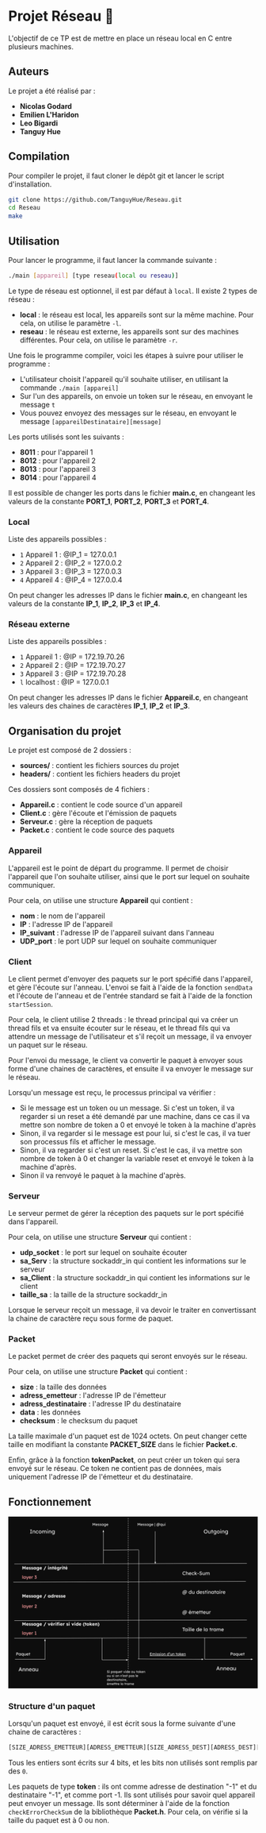 # Projet Réseau 📶

L'objectif de ce TP est de mettre en place un réseau local en C entre plusieurs machines. 

## Auteurs

Le projet a été réalisé par :
* **Nicolas Godard**
* **Emilien L'Haridon**
* **Leo Bigardi**
* **Tanguy Hue**

## Compilation

Pour compiler le projet, il faut cloner le dépôt git et lancer le script d'installation.

```bash
git clone https://github.com/TanguyHue/Reseau.git
cd Reseau
make
```

## Utilisation

Pour lancer le programme, il faut lancer la commande suivante :

```bash
./main [appareil] [type reseau(local ou reseau)]
```

Le type de réseau est optionnel, il est par défaut à `local`.
Il existe 2 types de réseau :
* **local** : le réseau est local, les appareils sont sur la même machine. Pour cela, on utilise le paramètre `-l`.
* **reseau** : le réseau est externe, les appareils sont sur des machines différentes. Pour cela, on utilise le paramètre `-r`.

Une fois le programme compiler, voici les étapes à suivre pour utiliser le programme :
* L'utilisateur choisit l'appareil qu'il souhaite utiliser, en utilisant la commande `./main [appareil]`
* Sur l'un des appareils, on envoie un token sur le réseau, en envoyant le message `t`
* Vous pouvez envoyez des messages sur le réseau, en envoyant le message `[appareilDestinataire][message]`

Les ports utilisés sont les suivants :
* **8011** : pour l'appareil 1
* **8012** : pour l'appareil 2
* **8013** : pour l'appareil 3
* **8014** : pour l'appareil 4

Il est possible de changer les ports dans le fichier **main.c**, en changeant les valeurs de la constante **PORT_1**, **PORT_2**, **PORT_3** et **PORT_4**.

### Local

Liste des appareils possibles :
* `1` Appareil 1 : @IP_1 = 127.0.0.1
* `2` Appareil 2 : @IP_2 = 127.0.0.2
* `3` Appareil 3 : @IP_3 = 127.0.0.3
* `4` Appareil 4 : @IP_4 = 127.0.0.4

On peut changer les adresses IP dans le fichier **main.c**, en changeant les valeurs de la constante **IP_1**, **IP_2**, **IP_3** et **IP_4**.  


### Réseau externe

Liste des appareils possibles :
* `1` Appareil 1 : @IP = 172.19.70.26
* `2` Appareil 2 : @IP = 172.19.70.27
* `3` Appareil 3 : @IP = 172.19.70.28
* `l` localhost : @IP = 127.0.0.1

On peut changer les adresses IP dans le fichier **Appareil.c**, en changeant les valeurs des chaines de caractères **IP_1**, **IP_2** et **IP_3**. 


## Organisation du projet

Le projet est composé de 2 dossiers :
* **sources/** : contient les fichiers sources du projet
* **headers/** : contient les fichiers headers du projet

Ces dossiers sont composés de 4 fichiers : 
* **Appareil.c** : contient le code source d'un appareil
* **Client.c** : gère l'écoute et l'émission de paquets
* **Serveur.c** : gère la réception de paquets
* **Packet.c** : contient le code source des paquets

### Appareil

L'appareil est le point de départ du programme. Il permet de choisir l'appareil que l'on souhaite utiliser, ainsi que le port sur lequel on souhaite communiquer.

Pour cela, on utilise une structure **Appareil** qui contient :
* **nom** : le nom de l'appareil
* **IP** : l'adresse IP de l'appareil
* **IP_suivant** : l'adresse IP de l'appareil suivant dans l'anneau
* **UDP_port** : le port UDP sur lequel on souhaite communiquer

### Client

Le client permet d'envoyer des paquets sur le port spécifié dans l'appareil, et gère l'écoute sur l'anneau. 
L'envoi se fait à l'aide de la fonction `sendData` et l'écoute de l'anneau et de l'entrée standard se fait à l'aide de la fonction `startSession`.

Pour cela, le client utilise 2 threads : le thread principal qui va créer un thread fils et va ensuite écouter sur le réseau, et le thread fils qui va attendre un message de l'utilisateur et s'il reçoit un message, il va envoyer un paquet sur le réseau.

Pour l'envoi du message, le client va convertir le paquet à envoyer sous forme d'une chaines de caractères, et ensuite il va envoyer le message sur le réseau.

Lorsqu'un message est reçu, le processus principal va vérifier : 
* Si le message est un token ou un message. Si c'est un token, il va regarder si un reset a été demandé par une machine, dans ce cas il va mettre son nombre de token a 0 et envoyé le token à la machine d'après
* Sinon, il va regarder si le message est pour lui, si c'est le cas, il va tuer son processus fils et afficher le message. 
* Sinon, il va regarder si c'est un reset. Si c'est le cas, il va mettre son nombre de token à 0 et changer la variable reset et envoyé le token à la machine d'après.
* Sinon il va renvoyé le paquet à la machine d'après.


### Serveur

Le serveur permet de gérer la réception des paquets sur le port spécifié dans l'appareil.

Pour cela, on utilise une structure **Serveur** qui contient :
* **udp_socket** : le port sur lequel on souhaite écouter
* **sa_Serv** : la structure sockaddr_in qui contient les informations sur le serveur
* **sa_Client** : la structure sockaddr_in qui contient les informations sur le client
* **taille_sa** : la taille de la structure sockaddr_in

Lorsque le serveur reçoit un message, il va devoir le traiter en convertissant la chaine de caractère reçu sous forme de paquet.

### Packet

Le packet permet de créer des paquets qui seront envoyés sur le réseau.

Pour cela, on utilise une structure **Packet** qui contient :
* **size** : la taille des données
* **adress_emetteur** : l'adresse IP de l'émetteur
* **adress_destinataire** : l'adresse IP du destinataire
* **data** : les données
* **checksum** : le checksum du paquet

La taille maximale d'un paquet est de 1024 octets. On peut changer cette taille en modifiant la constante **PACKET_SIZE** dans le fichier **Packet.c**.

Enfin, grâce à la fonction **tokenPacket**, on peut créer un token qui sera envoyé sur le réseau. Ce token ne contient pas de données, mais uniquement l'adresse IP de l'émetteur et du destinataire.

## Fonctionnement

![fonctionnement du programme](img/fonctionnement.png)

### Structure d'un paquet

Lorsqu'un paquet est envoyé, il est écrit sous la forme suivante d'une chaine de caractères :

```bash
[SIZE_ADRESS_EMETTEUR][ADRESS_EMETTEUR][SIZE_ADRESS_DEST][ADRESS_DEST][SIZE_DATA][DATA][CHECKSUM]
```

Tous les entiers sont écrits sur 4 bits, et les bits non utilisés sont remplis par des `0`.

Les paquets de type **token** : ils ont comme adresse de destination "-1"  et du destinataire "-1", et comme port -1. Ils sont utilisés pour savoir quel appareil peut envoyer un message. Ils sont déterminer à l'aide de la fonction `checkErrorCheckSum` de la bibliothèque **Packet.h**. Pour cela, on vérifie si la taille du paquet est à 0 ou non.
